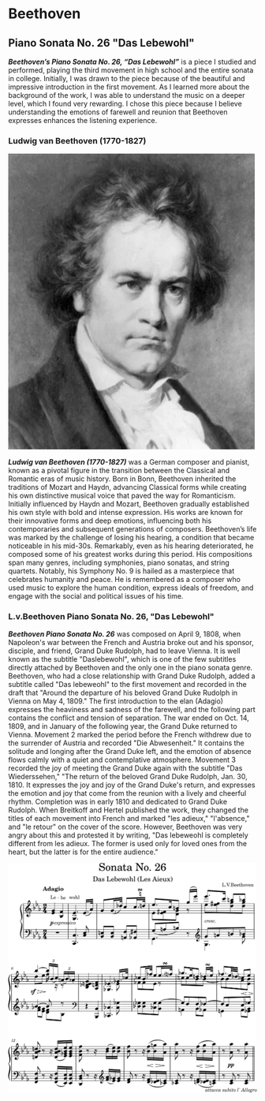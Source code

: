 # Beethoven
## Piano Sonata No. 26 "Das Lebewohl"


***Beethoven’s Piano Sonata No. 26, “Das Lebewohl”*** is a piece I studied and performed, playing the third movement in high school and the entire sonata in college. Initially, I was drawn to the piece because of the beautiful and impressive introduction in the first movement. As I learned more about the background of the work, I was able to understand the music on a deeper level, which I found very rewarding. I chose this piece because I believe understanding the emotions of farewell and reunion that Beethoven expresses enhances the listening experience.


### Ludwig van Beethoven (1770-1827)
<img src="beethoven.png" width="500" height="600">

***Ludwig van Beethoven (1770-1827)*** was a German composer and pianist, known as a pivotal figure in the transition between the Classical and Romantic eras of music history. Born in Bonn, Beethoven inherited the traditions of Mozart and Haydn, advancing Classical forms while creating his own distinctive musical voice that paved the way for Romanticism. Initially influenced by Haydn and Mozart, Beethoven gradually established his own style with bold and intense expression. His works are known for their innovative forms and deep emotions, influencing both his contemporaries and subsequent generations of composers. Beethoven’s life was marked by the challenge of losing his hearing, a condition that became noticeable in his mid-30s. Remarkably, even as his hearing deteriorated, he composed some of his greatest works during this period. His compositions span many genres, including symphonies, piano sonatas, and string quartets. Notably, his Symphony No. 9 is hailed as a masterpiece that celebrates humanity and peace. He is remembered as a composer who used music to explore the human condition, express ideals of freedom, and engage with the social and political issues of his time.


### L.v.Beethoven Piano Sonata No. 26, "Das Lebewohl"
***Beethoven Piano Sonata No. 26*** was composed on April 9, 1808, when Napoleon's war between the French and Austria broke out and his sponsor, disciple, and friend, Grand Duke Rudolph, had to leave Vienna. It is well known as the subtitle "Daslebewohl", which is one of the few subtitles directly attached by Beethoven and the only one in the piano sonata genre. Beethoven, who had a close relationship with Grand Duke Rudolph, added a subtitle called "Das lebeweohl" to the first movement and recorded in the draft that "Around the departure of his beloved Grand Duke Rudolph in Vienna on May 4, 1809." The first introduction to the elan (Adagio) expresses the heaviness and sadness of the farewell, and the following part contains the conflict and tension of separation. The war ended on Oct. 14, 1809, and in January of the following year, the Grand Duke returned to Vienna. Movement 2 marked the period before the French withdrew due to the surrender of Austria and recorded "Die Abwesenheit." It contains the solitude and longing after the Grand Duke left, and the emotion of absence flows calmly with a quiet and contemplative atmosphere. Movement 3 recorded the joy of meeting the Grand Duke again with the subtitle "Das Wiederssehen," "The return of the beloved Grand Duke Rudolph, Jan. 30, 1810. It expresses the joy and joy of the Grand Duke's return, and expresses the emotion and joy that come from the reunion with a lively and cheerful rhythm. Completion was in early 1810 and dedicated to Grand Duke Rudolph. When Breitkoff and Hertel published the work, they changed the titles of each movement into French and marked "les adieux," "l'absence," and "le retour" on the cover of the score. However, Beethoven was very angry about this and protested it by writing, "Das lebeweohl is completely different from les adieux. The former is used only for loved ones from the heart, but the latter is for the entire audience."

<img src="das_lebewohl.png">
